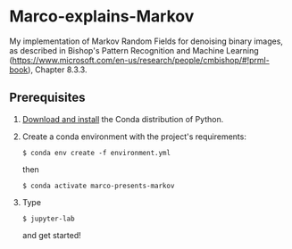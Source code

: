 # Marco-explains-Markov

My implementation of Markov Random Fields for denoising binary images, as described in Bishop's Pattern Recognition and Machine
Learning (https://www.microsoft.com/en-us/research/people/cmbishop/#!prml-book), Chapter 8.3.3.

## Prerequisites

1. [Download and install](https://docs.conda.io/en/latest/miniconda.html) the Conda
    distribution of Python.
2. Create a conda environment with the project's requirements:
    ```
    $ conda env create -f environment.yml 
    ```

    then
    ```
    $ conda activate marco-presents-markov
    ```
3. Type
   ```
   $ jupyter-lab
   ```
   and get started!
